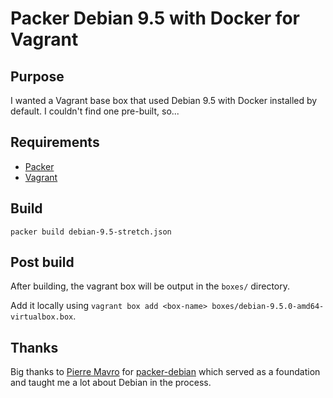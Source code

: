 # Packer Debian 9.5 with Docker for Vagrant

## Purpose

I wanted a Vagrant base box that used Debian 9.5 with Docker installed by default. I couldn't find one pre-built, so...

## Requirements

* [Packer](https://www.packer.io/)
* [Vagrant](https://www.vagrantup.com/)

## Build

```
packer build debian-9.5-stretch.json
```

## Post build

After building, the vagrant box will be output in the `boxes/` directory.

Add it locally using `vagrant box add <box-name> boxes/debian-9.5.0-amd64-virtualbox.box`.

## Thanks

Big thanks to [Pierre Mavro](https://github.com/deimosfr) for [packer-debian](https://github.com/deimosfr/packer-debian) which served as a foundation and taught me a lot about Debian in the process.
